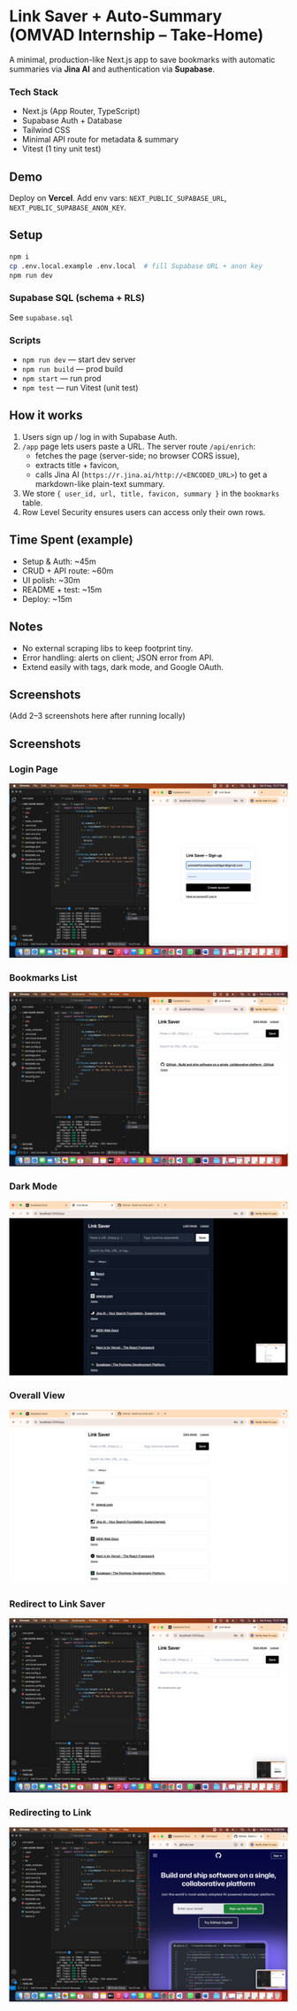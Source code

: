 # Link Saver + Auto-Summary (OMVAD Internship – Take-Home)

A minimal, production-like Next.js app to save bookmarks with automatic summaries via **Jina AI** and authentication via **Supabase**.

### Tech Stack
- Next.js (App Router, TypeScript)
- Supabase Auth + Database
- Tailwind CSS
- Minimal API route for metadata & summary
- Vitest (1 tiny unit test)

## Demo
Deploy on **Vercel**. Add env vars: `NEXT_PUBLIC_SUPABASE_URL`, `NEXT_PUBLIC_SUPABASE_ANON_KEY`.

## Setup

```bash
npm i
cp .env.local.example .env.local  # fill Supabase URL + anon key
npm run dev
```

### Supabase SQL (schema + RLS)
See `supabase.sql`

### Scripts
- `npm run dev` — start dev server
- `npm run build` — prod build
- `npm start` — run prod
- `npm test` — run Vitest (unit test)

## How it works
1. Users sign up / log in with Supabase Auth.
2. `/app` page lets users paste a URL. The server route `/api/enrich`:
   - fetches the page (server-side; no browser CORS issue),
   - extracts title + favicon,
   - calls Jina AI (`https://r.jina.ai/http://<ENCODED_URL>`) to get a markdown-like plain-text summary.
3. We store `{ user_id, url, title, favicon, summary }` in the `bookmarks` table.
4. Row Level Security ensures users can access only their own rows.

## Time Spent (example)
- Setup & Auth: ~45m
- CRUD + API route: ~60m
- UI polish: ~30m
- README + test: ~15m
- Deploy: ~15m

## Notes
- No external scraping libs to keep footprint tiny.
- Error handling: alerts on client; JSON error from API.
- Extend easily with tags, dark mode, and Google OAuth.

## Screenshots
(Add 2–3 screenshots here after running locally)
## Screenshots

### Login Page
![Login](./screenshots/login.png)

### Bookmarks List
![Bookmarks](./screenshots/bookmarks.png)

### Dark Mode
![Dark Mode](./screenshots/darktheme.png)

### Overall View
![Overall](./screenshots/Overall.png)

### Redirect to Link Saver
![Redirect](./screenshots/redirct_link%20Saver.png)

### Redirecting to Link
![Redirecting](./screenshots/redirecting%20to%20link.png)

